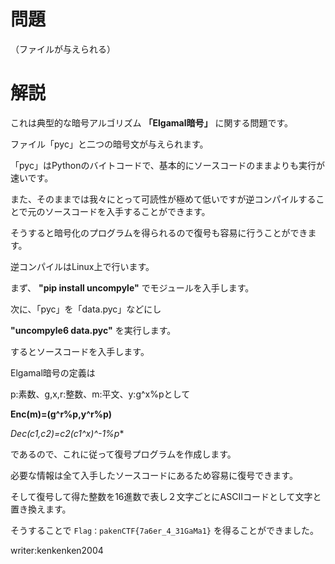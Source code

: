 # 問題

（ファイルが与えられる）

# 解説

これは典型的な暗号アルゴリズム **「Elgamal暗号」** に関する問題です。

ファイル「pyc」と二つの暗号文が与えられます。

「pyc」はPythonのバイトコードで、基本的にソースコードのままよりも実行が速いです。

また、そのままでは我々にとって可読性が極めて低いですが逆コンパイルすることで元のソースコードを入手することができます。

そうすると暗号化のプログラムを得られるので復号も容易に行うことができます。


逆コンパイルはLinux上で行います。

まず、 **"pip install uncompyle"** でモジュールを入手します。

次に、「pyc」を「data.pyc」などにし

**"uncompyle6 data.pyc"** を実行します。

するとソースコードを入手します。

Elgamal暗号の定義は

p:素数、g,x,r:整数、m:平文、y:g^x%pとして

**Enc(m)=(g^r%p,y^r%p)**

**Dec(c1,c2)=c2*(c1^x)^-1%p**

であるので、これに従って復号プログラムを作成します。

必要な情報は全て入手したソースコードにあるため容易に復号できます。

そして復号して得た整数を16進数で表し２文字ごとにASCIIコードとして文字と置き換えます。

そうすることで ```Flag：pakenCTF{7a6er_4_31GaMa1}``` を得ることができました。

writer:kenkenken2004